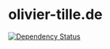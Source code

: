 olivier-tille.de
================

[![Dependency Status](https://gemnasium.com/oliviernt/olivier-tille.de.png)](https://gemnasium.com/oliviernt/olivier-tille.de)
